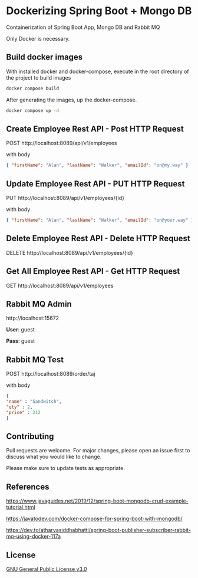 # Dockerizing Spring Boot + Mongo DB

Containerization of Spring Boot App, Mongo DB and Rabbit MQ

Only Docker is necessary.

## Build docker images

With installed docker and docker-compose, execute in the root directory of the project to build images

```bash
docker compose build
```
After generating the images, up the docker-compose.
```bash
docker compose up -d
```

## Create Employee Rest API - Post HTTP Request 
POST http://localhost:8089/api/v1/employees

with body
```json
{ "firstName": "Alan", "lastName": "Walker", "emailId": "on@my.way" }
```

## Update Employee Rest API - PUT HTTP Request 
PUT http://localhost:8089/api/v1/employees/{id} 

with body
```json
{ "firstName": "Alan", "lastName": "Walker", "emailId": "on@your.way" }
```

## Delete Employee Rest API - Delete HTTP Request 
DELETE http://localhost:8089/api/v1/employees/{id}

## Get All Employee Rest API - Get HTTP Request 
GET http://localhost:8089/api/v1/employees

## Rabbit MQ Admin
http://localhost:15672

**User**: guest 

**Pass**: guest

## Rabbit MQ Test
POST http://localhost:8089/order/taj

with body
```json
{
"name" : "Sandwitch",
"qty" : 2,
"price" : 212
}
```

## Contributing
Pull requests are welcome. For major changes, please open an issue first to discuss what you would like to change.

Please make sure to update tests as appropriate.

## References
https://www.javaguides.net/2019/12/spring-boot-mongodb-crud-example-tutorial.html

https://javatodev.com/docker-compose-for-spring-boot-with-mongodb/

https://dev.to/atharvasiddhabhatti/spring-boot-publisher-subscriber-rabbit-mq-using-docker-117a

## License
[GNU General Public License v3.0](https://github.com/raphaelzana/mongodb/blob/main/LICENSE)
